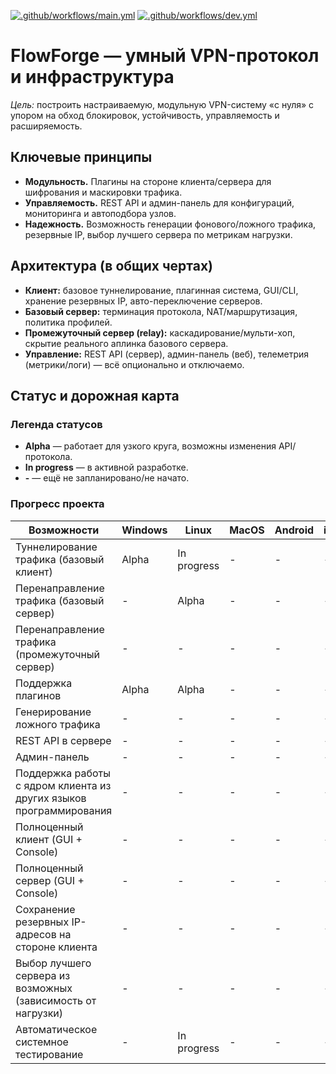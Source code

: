 [![.github/workflows/main.yml](https://github.com/ivankirsanov9063/FlowForge/actions/workflows/main.yml/badge.svg)](https://github.com/ivankirsanov9063/FlowForge/actions/workflows/main.yml)
[![.github/workflows/dev.yml](https://github.com/ivankirsanov9063/FlowForge/actions/workflows/dev.yml/badge.svg)](https://github.com/ivankirsanov9063/FlowForge/actions/workflows/dev.yml)
# FlowForge — умный VPN-протокол и инфраструктура

_Цель:_ построить настраиваемую, модульную VPN-систему «с нуля» с упором на обход блокировок, устойчивость, управляемость и расширяемость.

## Ключевые принципы

- **Модульность.** Плагины на стороне клиента/сервера для шифрования и маскировки трафика.
- **Управляемость.** REST API и админ-панель для конфигураций, мониторинга и автоподбора узлов.
- **Надежность.** Возможность генерации фонового/ложного трафика, резервные IP, выбор лучшего сервера по метрикам нагрузки.

## Архитектура (в общих чертах)

- **Клиент:** базовое туннелирование, плагинная система, GUI/CLI, хранение резервных IP, авто-переключение серверов.
- **Базовый сервер:** терминация протокола, NAT/маршрутизация, политика профилей.
- **Промежуточный сервер (relay):** каскадирование/мульти-хоп, скрытие реального аплинка базового сервера.
- **Управление:** REST API (сервер), админ-панель (веб), телеметрия (метрики/логи) — всё опционально и отключаемо.

## Статус и дорожная карта

### Легенда статусов
- **Alpha** — работает для узкого круга, возможны изменения API/протокола.
- **In progress** — в активной разработке.
- **-** — ещё не запланировано/не начато.

### Прогресс проекта

| Возможности                                                        | Windows | Linux       | MacOS | Android | iOS |
|--------------------------------------------------------------------|---------|-------------|-------|---------|-----|
| Туннелирование трафика (базовый клиент)                            | Alpha   | In progress | -     | -       | -   |
| Перенаправление трафика (базовый сервер)                           | -       | Alpha       | -     | -       | -   |
| Перенаправление трафика (промежуточный сервер)                     | -       | -           | -     | -       | -   |
| Поддержка плагинов                                                 | Alpha   | Alpha       | -     | -       | -   |
| Генерирование ложного трафика                                      | -       | -           | -     | -       | -   |
| REST API в сервере                                                 | -       | -           | -     | -       | -   |
| Админ-панель                                                       | -       | -           | -     | -       | -   |
| Поддержка работы с ядром клиента из других языков программирования | -       | -           | -     | -       | -   |
| Полноценный клиент (GUI + Console)                                 | -       | -           | -     | -       | -   |
| Полноценный сервер (GUI + Console)                                 | -       | -           | -     | -       | -   |
| Сохранение резервных IP-адресов на стороне клиента                 | -       | -           | -     | -       | -   |
| Выбор лучшего сервера из возможных (зависимость от нагрузки)       | -       | -           | -     | -       | -   |
| Автоматическое системное тестирование                              | -       | In progress | -     | -       | -   |
